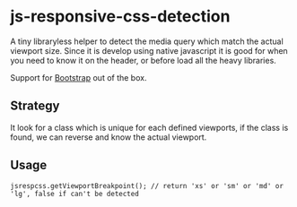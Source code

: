 # js-responsive-css-detection

A tiny libraryless helper to detect the media query which match the actual viewport size. Since it is develop using native javascript it is good for when you need to know it on the header, or before load all the heavy libraries.

Support for [Bootstrap](https;//getbootstrap.com) out of the box.

## Strategy
It look for a class which is unique for each defined viewports, if the class is found, we can reverse and know the actual viewport.

## Usage
```
jsrespcss.getViewportBreakpoint(); // return 'xs' or 'sm' or 'md' or 'lg', false if can't be detected
````